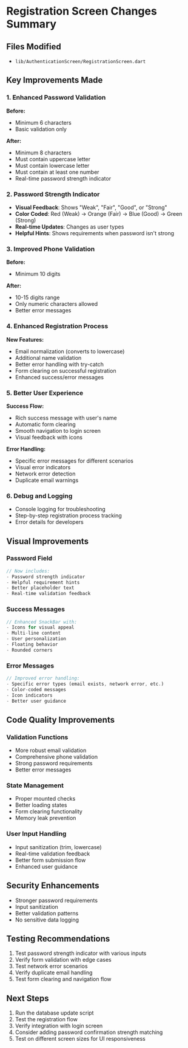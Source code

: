 # Registration Screen Changes Summary

## Files Modified
- `lib/AuthenticationScreen/RegistrationScreen.dart`

## Key Improvements Made

### 1. Enhanced Password Validation
**Before:**
- Minimum 6 characters
- Basic validation only

**After:**
- Minimum 8 characters
- Must contain uppercase letter
- Must contain lowercase letter
- Must contain at least one number
- Real-time password strength indicator

### 2. Password Strength Indicator
- **Visual Feedback**: Shows "Weak", "Fair", "Good", or "Strong"
- **Color Coded**: Red (Weak) → Orange (Fair) → Blue (Good) → Green (Strong)
- **Real-time Updates**: Changes as user types
- **Helpful Hints**: Shows requirements when password isn't strong

### 3. Improved Phone Validation
**Before:**
- Minimum 10 digits

**After:**
- 10-15 digits range
- Only numeric characters allowed
- Better error messages

### 4. Enhanced Registration Process
**New Features:**
- Email normalization (converts to lowercase)
- Additional name validation
- Better error handling with try-catch
- Form clearing on successful registration
- Enhanced success/error messages

### 5. Better User Experience
**Success Flow:**
- Rich success message with user's name
- Automatic form clearing
- Smooth navigation to login screen
- Visual feedback with icons

**Error Handling:**
- Specific error messages for different scenarios
- Visual error indicators
- Network error detection
- Duplicate email warnings

### 6. Debug and Logging
- Console logging for troubleshooting
- Step-by-step registration process tracking
- Error details for developers

## Visual Improvements

### Password Field
```dart
// Now includes:
- Password strength indicator
- Helpful requirement hints
- Better placeholder text
- Real-time validation feedback
```

### Success Messages
```dart
// Enhanced SnackBar with:
- Icons for visual appeal
- Multi-line content
- User personalization
- Floating behavior
- Rounded corners
```

### Error Messages
```dart
// Improved error handling:
- Specific error types (email exists, network error, etc.)
- Color-coded messages
- Icon indicators
- Better user guidance
```

## Code Quality Improvements

### Validation Functions
- More robust email validation
- Comprehensive phone validation
- Strong password requirements
- Better error messages

### State Management
- Proper mounted checks
- Better loading states
- Form clearing functionality
- Memory leak prevention

### User Input Handling
- Input sanitization (trim, lowercase)
- Real-time validation feedback
- Better form submission flow
- Enhanced user guidance

## Security Enhancements
- Stronger password requirements
- Input sanitization
- Better validation patterns
- No sensitive data logging

## Testing Recommendations
1. Test password strength indicator with various inputs
2. Verify form validation with edge cases
3. Test network error scenarios
4. Verify duplicate email handling
5. Test form clearing and navigation flow

## Next Steps
1. Run the database update script
2. Test the registration flow
3. Verify integration with login screen
4. Consider adding password confirmation strength matching
5. Test on different screen sizes for UI responsiveness
